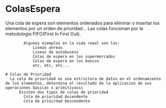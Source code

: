 # ColasEspera
 Una cola de espera son elementos ordenados para eliminar o insertar los elementos por un orden de prioridad...
        Las colas funcionan por la metodologia FIFO(First In First Out).
        
            Algunos ejemplos en la vida reaal son las:
                Lineas aereas
                Lineas de autobusess
                Colas de espera en los supermercados
                Colas de espera en los bancos
                etc, etc, etc...
                
    # Colas de Prioridad
      La cola de prioridad es una estrictura de datos en el ordenamiento de los elementos, determina el resultado de la aplicacion de sus operaciones basicas o primitivasss
          Existen dos tipos de colas de prioridad
            Cola de prioridad Ascendente
            Cola de prioirdad Descendente

